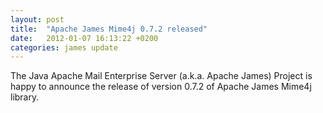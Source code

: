 ```yaml
---
layout: post
title:  "Apache James Mime4j 0.7.2 released"
date:   2012-01-07 16:13:22 +0200
categories: james update
---
```


The Java Apache Mail Enterprise Server (a.k.a. Apache James) Project is happy to announce
the release of version 0.7.2 of Apache James Mime4j library.